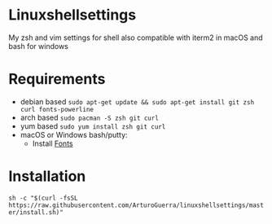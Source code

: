 # Linuxshellsettings
My zsh and vim settings for shell also compatible with iterm2 in macOS and bash for windows

# Requirements
- debian based `sudo apt-get update && sudo apt-get install git zsh curl fonts-powerline`
- arch based `sudo pacman -S zsh git curl`
- yum based `sudo yum install zsh git curl`
- macOS or Windows bash/putty:
  - Install [Fonts](https://github.com/powerline/fonts)
  
# Installation

`sh -c "$(curl -fsSL https://raw.githubusercontent.com/ArturoGuerra/linuxshellsettings/master/install.sh)"`

